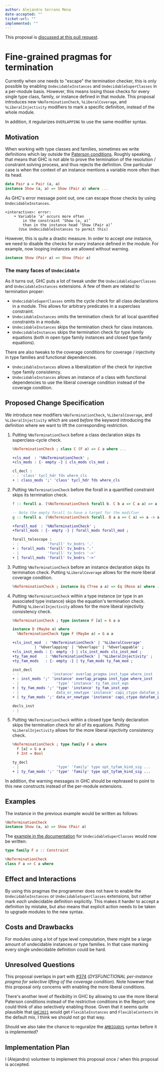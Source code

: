 ```yaml
---
author: Alejandro Serrano Mena
date-accepted: ""
ticket-url: ""
implemented: ""
---
```


This proposal is [discussed at this pull request](https://github.com/ghc-proposals/ghc-proposals/pull/390).

# Fine-grained pragmas for termination

Currently when one needs to "escape" the termination checker, this is only possible by enabling `UndecidableInstances` and `UndecidableSuperClasses` in a per-module basis. However, this means losing those checks for every single type class, family, or instance defined in that module. This proposal introduces new `%NoTerminationCheck`, `%LiberalCoverage`, and `%LiberalInjectivity` modifiers to mark a specific definition, instead of the whole module.

In addition, it regularizes `OVERLAPPING` to use the same modifier syntax.

## Motivation

When working with type classes and families, sometimes we write definitions which lay outside the [Paterson conditions](https://www.microsoft.com/en-us/research/wp-content/uploads/2016/02/jfp06.pdf). Roughly speaking, that means that GHC is not able to prove the termination of the resolution / constraint solving process, and thus rejects the definition. One particular case is when the context of an instance mentions a variable more often than its head.

```haskell
data Pair a = Pair (a, a)
instance Show (a, a) => Show (Pair a) where ...
```

As GHC's error message point out, one can escape those checks by using `UndecidableInstances`.

```
<interactive>: error:
    • Variable ‘a’ occurs more often
        in the constraint ‘Show (a, a)’
        than in the instance head ‘Show (Pair a)’
      (Use UndecidableInstances to permit this)
```

However, this is quite a drastic measure. In order to accept _one_ instance, we need to disable the checks for _every_ instance defined in the module. For example, now looping instances are allowed without warning.

```haskell
instance Show (Pair a) => Show (Pair a)
```

### The many faces of `Undecidable`

As it turns out, GHC puts a lot of tweak under the `UndecidableSuperClasses` and `UndecidableInstances` extensions. A few of them are related to termination proper:

- `UndecidableSuperClasses` omits the cycle check for all class declarations in a module. This allows for arbitrary predicates in a superclass constraint.
- `UndecidableInstances` omits the termination check for all local quantified constraints in a module.
- `UndecidableInstances` skips the termination check for class instances.
- `UndecidableInstances` skips the termination check for type family equations (both in open type family instances and closed type family equations).

There are also tweaks to the coverage conditions for coverage / injectivity in type families and functional dependencies.

- `UndecidableInstances` allows a liberalization of the check for injective type family consistency.
- `UndecidableInstances` allows an instance of a class with functional dependencies to use the liberal coverage condition instead of the coverage condition.

## Proposed Change Specification

We introduce new modifiers `%NoTerminationCheck`, `%LiberalCoverage`, and `%LiberalInjectivity` which are used _before_ the keyword introducing the definition where we want to lift the corresponding restriction.

1. Putting `%NoTerminationCheck` before a class declaration skips its superclass-cycle check.

    ```haskell
    %NoTerminationCheck ; class C (F a) => C a where ...
    ```

    ```diff
    +cls_mod  : '%NoTerminationCheck' ;
    +cls_mods : {- empty -} | cls_mods cls_mod ;

    cl_decl :
    - : 'class' tycl_hdr fds where_cls
    + : class_mods ';' 'class' tycl_hdr fds where_cls
    ```

2. Putting `%NoTerminationCheck` before the forall in a quantified constraint skips its termination check. 

    ```haskell
    f :: forall a. (%NoTerminationCheck forall b. C b a => C a a) => a -> a

    -- Note the empty forall to have a target for the modifier
    g :: forall a. (%NoTerminationCheck forall. D a a => C a) => a -> a
    ```

    ```diff
    +forall_mod  : '%NoTerminationCheck' ;
    +forall_mods : {- empty -} | forall_mods forall_mod ;

    forall_telescope : 
    - :             'forall' tv_bndrs '.'
    + : forall_mods 'forall' tv_bndrs '.'
    - |             'forall' tv_bndrs '->'
    + | forall_mods 'forall' tv_bndrs '->'

3. Putting `%NoTerminationCheck` before an instance declaration skips its termination check. Putting `%LiberalCoverage` allows for the more liberal coverage condition.

    ```haskell
    %NoTerminationCheck ; instance Eq (Tree a a) => Eq (Rose a) where ..
    ```

5. Putting `%NoTerminationCheck` within a type instance (or type in an associated type instance) skips the equation's termination check. Putting `%LiberalInjectivity` allows for the more liberal injectivity consistency check.

    ```haskell
    %NoTerminationCheck ; type instance F [a] = G a a

    instance D (Maybe a) where
      %NoTerminationCheck type F (Maybe a) = G a a
    ```

    ```diff
    +cls_inst_mod  : '%NoTerminationCheck' | '%LiberalCoverage'
              | '%Overlapping' | '%Overlaps' | '%Overlappable' ;
    +cls_inst_mods : {- empty -} | cls_inst_mods cls_inst_mod ;
    +ty_fam_mod    : '%NoTerminationCheck' | '%LiberalInjectivity' ;
    +ty_fam_mods   : {- empty -} | ty_fam_mods ty_fam_mod ;

    inst_decl
    - :               'instance' overlap_pragma inst_type where_inst
    + : inst_mods ';' 'instance' overlap_pragma inst_type where_inst
    - |                 'type' 'instance' ty_fam_inst_eqn
    + | ty_fam_mods ';' 'type' 'instance' ty_fam_inst_eqn
    - |                 data_or_newtype 'instance' capi_ctype datafam_inst_hdr ...
    + | ty_fam_mods ';' data_or_newtype 'instance' capi_ctype datafam_inst_hdr ...

    decls_inst
    - | 
    ```

6. Putting `%NoTerminationCheck` within a closed type family declaration skips the termination check for all of its equations. Putting `%LiberalInjectivity` allows for the more liberal injectivity consistency check.

    ```haskell
    %NoTerminationCheck ; type family F a where
      F [a] = G a a
      F Int = Bool
    ```

    ```diff
    ty_decl
    - |                 'type' 'family' type opt_tyfam_kind_sig ...
    + | ty_fam_mods ';' 'type' 'family' type opt_tyfam_kind_sig ...
    ```

In addition, the warning messages in GHC should be rephrased to point to this new constructs instead of the per-module extensions.

## Examples

The instance in the previous example would be written as follows:

```haskell
%NoTerminationCheck
instance Show (a, a) => Show (Pair a)
```

The [example in the documentation](https://downloads.haskell.org/~ghc/latest/docs/html/users_guide/glasgow_exts.html#extension-UndecidableSuperClasses) for `UndecidableSuperClasses` would now be written:

```haskell
type family F a :: Constraint

%NoTerminationCheck
class F a => C a where
```

## Effect and Interactions

By using this pragmas the programmer does not have to enable the `UndecidableInstances` or `UndecidableSuperClasses` extensions, but rather mark _each_ undecidable definition explicitly. This makes it harder to accept a definition by mistake, but also means that explicit action needs to be taken to upgrade modules to the new syntax.

## Costs and Drawbacks

For modules using a lot of type level computation, there might be a large amount of undecidable instances or type families. In that case marking every single undecidable definition could be hard.

## Unresolved Questions

This proposal overlaps in part with [#374](https://github.com/ghc-proposals/ghc-proposals/pull/374) (_DYSFUNCTIONAL per-instance pragma for selective lifting of the coverage condition_). Note however that this proposal only concerns with enabling the more liberal conditions.

There's another level of flexibility in GHC by allowing to use the more liberal Paterson conditions instead of the restrictive conditions in the Report; one could think of also selectively enabling those. Given that it seems quite plausible that [`GHC2021`](https://github.com/ghc-proposals/ghc-proposals/pull/380) would get `FlexibleInstances` and `FlexibleContexts` in the default mix, I think we should not go that way.

Should we also take the chance to reguralize the [`AMBIGUOUS`](https://github.com/ghc-proposals/ghc-proposals/blob/master/proposals/0232-AmbiguousType-pragma.rst) syntax before it is implemented?

## Implementation Plan

I (Alejandro) volunteer to implement this proposal once / when this proposal is accepted.

